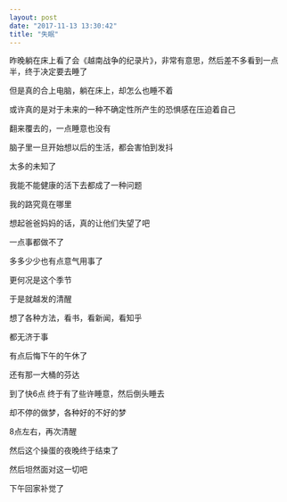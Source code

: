 ```yaml
---
layout: post
date: "2017-11-13 13:30:42"
title: "失眠"
---
```



昨晚躺在床上看了会《越南战争的纪录片》，非常有意思，然后差不多看到一点半，终于决定要去睡了

但是真的合上电脑，躺在床上，却怎么也睡不着

或许真的是对于未来的一种不确定性所产生的恐惧感在压迫着自己

翻来覆去的，一点睡意也没有

脑子里一旦开始想以后的生活，都会害怕到发抖

太多的未知了

我能不能健康的活下去都成了一种问题

我的路究竟在哪里

想起爸爸妈妈的话，真的让他们失望了吧

一点事都做不了

多多少少也有点意气用事了

更何况是这个季节

于是就越发的清醒

想了各种方法，看书，看新闻，看知乎

都无济于事

有点后悔下午的午休了

还有那一大桶的芬达

到了快6点 终于有了些许睡意，然后倒头睡去

却不停的做梦，各种好的不好的梦

8点左右，再次清醒

然后这个操蛋的夜晚终于结束了

然后坦然面对这一切吧

下午回家补觉了